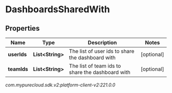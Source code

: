 # DashboardsSharedWith


## Properties

| Name | Type | Description | Notes |
| ------------ | ------------- | ------------- | ------------- |
| **userIds** | **List&lt;String&gt;** | The list of user ids to share the dashboard with |  [optional] |
| **teamIds** | **List&lt;String&gt;** | The list of team ids to share the dashboard with |  [optional] |




_com.mypurecloud.sdk.v2:platform-client-v2:221.0.0_
